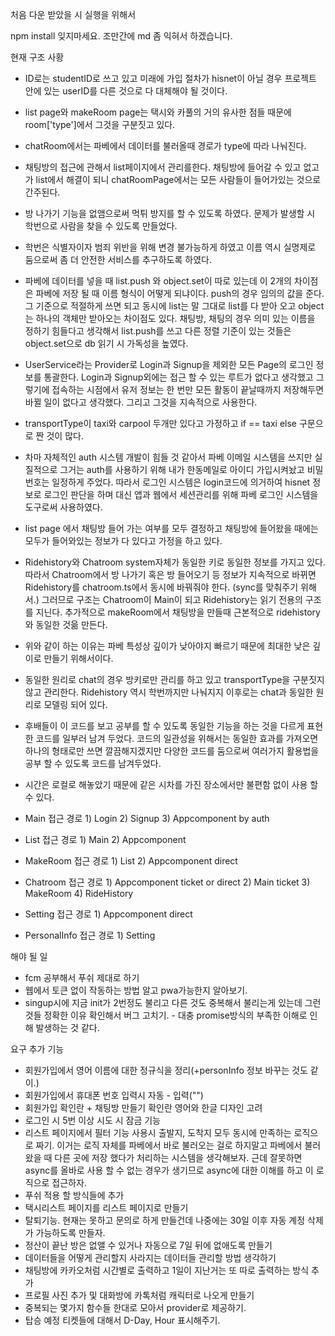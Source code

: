 처음 다운 받았을 시 실행을 위해서

npm install 잊지마세요.
조만간에 md 좀 익혀서 하겠습니다.

현재 구조 사황
- ID로는 studentID로 쓰고 있고 미래에 가입 절차가 hisnet이 아닐 경우 프로젝트 안에 있는 userID를 다른 것으로 다 대체해야 될 것이다.
- list page와 makeRoom page는 택시와 카풀의 거의 유사한 점들 때문에 room['type']에서 그것을 구분짓고 있다.
- chatRoom에서는 파베에서 데이터를 불러올때 경로가 type에 따라 나눠진다.
- 채팅방의 접근에 관해서 list페이지에서 관리를한다. 채팅방에 들어갈 수 있고 없고가 list에서 해결이 되니 chatRoomPage에서는 모든 사람들이
  들어가있는 것으로 간주된다.
- 방 나가기 기능을 없앰으로써 먹튀 방지를 할 수 있도록 하였다. 문제가 발생할 시 학번으로 사람을 찾을 수 있도록 만들었다.
- 학번은 식별자이자 범죄 위반을 위해 변경 불가능하게 하였고 이름 역시 실명제로 둠으로써 좀 더 안전한 서비스를 추구하도록 하였다.
- 파베에 데이터를 넣을 때 list.push 와 object.set이 따로 있는데 이 2개의 차이점은 파베에 저장 될 때 이름 형식이 어떻게 되냐이다.
  push의 경우 임의의 값을 준다. 그 기준으로 적절하게 쓰면 되고 동시에 list는 말 그대로 list를 다 받아 오고 object는 하나의 객체만
  받아오는 차이점도 있다. 채팅방, 채팅의 경우 의미 있는 이름을 정하기 힘들다고 생각해서 list.push를 쓰고 다른 정렬 기준이 있는 것들은
  object.set으로 db 읽기 시 가독성을 높였다.
- UserService라는 Provider로 Login과 Signup을 제외한 모든 Page의 로그인 정보를 통괄한다.
  Login과 Signup외에는 접근 할 수 있는 루트가 없다고 생각했고 그렇기에 접속하는 시점에서 유저 정보는
  한 번만 모든 활동이 끝날때까지 저장해두면 바뀔 일이 없다고 생각했다. 그리고 그것을 지속적으로 사용한다.
- transportType이 taxi와 carpool 두개만 있다고 가정하고 if == taxi else 구문으로 짠 것이 많다.
- 차마 자체적인 auth 시스템 개발이 힘들 것 같아서 파베 이메일 시스템을 쓰지만 실질적으로 그거는 auth를 사용하기 위해 내가 한동메일로 아이디 가입시켜놨고 비밀번호는 일정하게 주었다. 따라서 로그인 시스템은 login코드에 의거하여 hisnet 정보로 로그인 판단을 하며 대신 앱과 웹에서 세션관리를 위해 파베 로그인 시스템을 도구로써 사용하였다.
- list page 에서 채팅방 들어 가는 여부를 모두 결정하고 채팅방에 들어왔을 때에는 모두가 들어와있는 정보가 다 있다고 가정을 하고 있다.
- Ridehistory와 Chatroom system자체가 동일한 키로 동일한 정보를 가지고 있다. 따라서 Chatroom에서 방 나가기 혹은 방 들어오기 등
  정보가 지속적으로 바뀌면 Ridehistory를 chatroom.ts에서 동시에 바꿔줘야 한다. (sync를 맞춰주기 위해서.)
  그러므로 구조는 Chatroom이 Main이 되고 Ridehistory는 읽기 전용의 구조를 지닌다.
  추가적으로 makeRoom에서 채팅방을 만들때 근본적으로 ridehistory와 동일한 것읆 만든다.
- 위와 같이 하는 이유는 파베 특성상 깊이가 낮아야지 빠르기 때문에 최대한 낮은 깊이로 만들기 위해서이다.
- 동일한 원리로 chat의 경우 방키로만 관리를 하고 있고 transportType을 구분짓지 않고 관리한다.
  Ridehistory 역시 학번까지만 나눠지지 이후로는 chat과 동일한 원리로 모델링 되어 있다.
- 후배들이 이 코드를 보고 공부를 할 수 있도록 동일한 기능을 하는 것을 다르게 표현한 코드를 일부러 남겨 두었다.
  코드의 일관성을 위해서는 동일한 효과를 가져오면 하나의 형태로만 쓰면 깔끔해지겠지만 다양한 코드를 둠으로써 여러가지 활용법을
  공부 할 수 있도록 코드를 남겨두었다.
- 시간은 로컬로 해놓았기 때문에 같은 시차를 가진 장소에서만 불편함 없이 사용 할 수 있다.

- Main 접근 경로 1) Login 2) Signup 3) Appcomponent by auth
- List 접근 경로 1) Main 2) Appcomponent
- MakeRoom 접근 경로 1) List 2) Appcomponent direct
- Chatroom 접근 경로 1) Appcomponent ticket or direct 2) Main ticket 3) MakeRoom 4) RideHistory 
- Setting 접근 경로 1) Appcomponent direct
- PersonalInfo 접근 경로 1) Setting


해야 될 일
- fcm 공부해서 푸쉬 제대로 하기
- 웹에서 토큰 없이 작동하는 방법 알고 pwa가능한지 알아보기.
- singup시에 지금 init가 2번정도 불리고 다른 것도 중복해서 불리는게 있는데 그런것들 정확한 이유 확인해서 버그 고치기. - 대충 promise방식의 부족한 이해로 인해 발생하는 것 같다.


요구 추가 기능
- 회원가입에서 영어 이름에 대한 정규식을 정리(+personInfo 정보 바꾸는 것도 같이.)
- 회원가입에서 휴대폰 번호 입력시 자동 - 입력("")
- 회원가입 확인란 + 채팅방 만들기 확인란 영어와 한글 디자인 고려
- 로그인 시 5번 이상 시도 시 잠금 기능
- 리스트 페이지에서 필터 기능 사용시 출발지, 도착지 모두 동시에 만족하는 로직으로 짜기.
  이거는 로직 자체를 파베에서 바로 불러오는 걸로 하지말고 파베에서 불러 왔을 때 다른 곳에 저장 했다가 처리하는 시스템을 생각해보자.
  근데 잘못하면 async를 올바로 사용 할 수 없는 경우가 생기므로 async에 대한 이해를 하고 이 로직으로 접근하자.
- 푸쉬 적용 할 방식들에 추가
- 택시리스트 페이지를 리스트 페이지로 만들기
- 탈퇴기능. 현재는 못하고 문의로 하게 만들건데 나중에는 30일 이후 자동 계정 삭제가 가능하도록 만들자.
- 정산이 끝난 방은 없앨 수 있거나 자동으로 7일 뒤에 없애도록 만들기
- 데이터들을 어떻게 관리할지 사라지는 데이터들 관리할 방법 생각하기
- 채팅방에 카카오처럼 시간별로 출력하고 1일이 지난거는 또 따로 출력하는 방식 추가
- 프로필 사진 추가 및 대화방에 카톡처럼 캐릭터로 나오게 만들기
- 중복되는 몇가지 함수들 한대로 모아서 provider로 제공하기.
- 탑승 예정 티켓들에 대해서 D-Day, Hour 표시해주기.